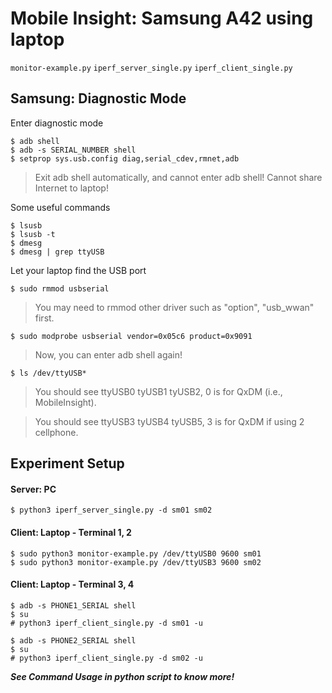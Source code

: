 # Mobile Insight: Samsung A42 using laptop
`monitor-example.py`
`iperf_server_single.py`
`iperf_client_single.py`

## Samsung: Diagnostic Mode
Enter diagnostic mode

    $ adb shell
    $ adb -s SERIAL_NUMBER shell
    $ setprop sys.usb.config diag,serial_cdev,rmnet,adb
> Exit adb shell automatically, and cannot enter adb shell!
> Cannot share Internet to laptop!

Some useful commands

    $ lsusb
    $ lsusb -t
    $ dmesg
    $ dmesg | grep ttyUSB

Let your laptop find the USB port

    $ sudo rmmod usbserial
> You may need to rmmod other driver such as "option", "usb_wwan" first.

    $ sudo modprobe usbserial vendor=0x05c6 product=0x9091
> Now, you can enter adb shell again!

    $ ls /dev/ttyUSB*
> You should see ttyUSB0 tyUSB1 tyUSB2, 0 is for QxDM (i.e., MobileInsight).

> You should see ttyUSB3 tyUSB4 tyUSB5, 3 is for QxDM if using 2 cellphone.

## Experiment Setup
#### Server: PC
    $ python3 iperf_server_single.py -d sm01 sm02

#### Client: Laptop - Terminal 1, 2
    $ sudo python3 monitor-example.py /dev/ttyUSB0 9600 sm01
    $ sudo python3 monitor-example.py /dev/ttyUSB3 9600 sm02

#### Client: Laptop - Terminal 3, 4
    $ adb -s PHONE1_SERIAL shell
    $ su
    # python3 iperf_client_single.py -d sm01 -u

    $ adb -s PHONE2_SERIAL shell
    $ su
    # python3 iperf_client_single.py -d sm02 -u

***See Command Usage in python script to know more!***